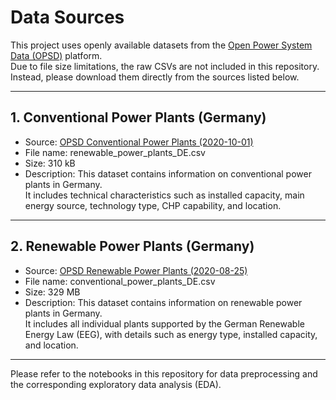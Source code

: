 # Data Sources

This project uses openly available datasets from the [Open Power System Data (OPSD)](https://data.open-power-system-data.org/) platform.  
Due to file size limitations, the raw CSVs are not included in this repository.  
Instead, please download them directly from the sources listed below.

---

## 1. Conventional Power Plants (Germany)

- Source: [OPSD Conventional Power Plants (2020-10-01)](https://data.open-power-system-data.org/conventional_power_plants/2020-10-01)
- File name: renewable_power_plants_DE.csv 
- Size: 310 kB
- Description: This dataset contains information on conventional power plants in Germany.  
It includes technical characteristics such as installed capacity, main energy source, technology type, CHP capability, and location.  


---

## 2. Renewable Power Plants (Germany)

- Source: [OPSD Renewable Power Plants (2020-08-25)](https://data.open-power-system-data.org/renewable_power_plants/2020-08-25)
- File name: conventional_power_plants_DE.csv 
- Size: 329 MB
- Description: This dataset contains information on renewable power plants in Germany.  
It includes all individual plants supported by the German Renewable Energy Law (EEG), with details such as energy type, installed capacity, and location.  

--- 

Please refer to the notebooks in this repository for data preprocessing and the corresponding exploratory data analysis (EDA).
